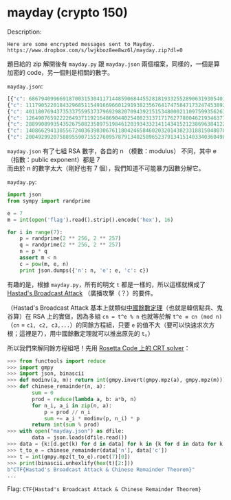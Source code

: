 # mayday (crypto 150)

Description:
```
Here are some encrypted messages sent to Mayday.
https://www.dropbox.com/s/lwjkboz8ee8wz6l/mayday.zip?dl=0
```

題目給的 zip 解開後有 `mayday.py` 跟 `mayday.json` 兩個檔案，同樣的，一個是算加密的 code，另一個則是相關的數字。

`mayday.json`:
```javascript
[{"c": 6867940996691870031530411714485906844552818193325528906319305401428815108346680759433216763381096732182463314446219239703961679396462026276373332783945618, "e": 7, "n": 24810910852704603048663349011054669655631146433543459534796438815331335687309113943583212235150241971378068933151593149818684880078674098193758773603399061},
{"c": 1117905220184329685115491669660129193823567641747584717324745389247133369892051586020708442213591696394252275224109800066498394464330197218398972106358012, "e": 7, "n": 47127839105299361033791208737798899776781255381503030381686909082155757361019104103280620540716894699133142173100175132195577832323495741588275138089635573},
{"c": 40118076943735337559537379692982070943921515348000211097599356263330760075906748374129727526740438883695094503103029124366037118931371140019302082751801200, "e": 7, "n": 43134291711046821358455351358884087777021003839470296505990450581706219379356272391794220129036895199873385802547302584174011929423801149992868607229780347},
{"c": 12649076592222649371192164869044025408231371717627780046219346377852024544337050152652676577122342534868958091714335614555475487488062150879916823763757293, "e": 7, "n": 19300838921149221007298944887478599082800229045219271606272038103970656559943914197281654158587468730541828306489197866130025079021184391333521894567512679},
{"c": 28899089935435267588235897519846120393433214114341521238696384122507316899457327055029546972333281452563984838498862225380416594907544057513529315866966881, "e": 7, "n": 30754121488827635692971849599267749375077949182550303145729325375314926401905783830931628738658879320179944880074582359287457299694791345311565979620527051},
{"c": 14086629413855672403639830676118042465846020320143823318815048070368505684208141652603596234960968703217788472960409410744177258293358579948872603962777501, "e": 7, "n": 30430477983470426195631142659668071772256641205525929891985872996115858010744648779370983539942187689192406517498678966428105726004485493523914299389645977},
{"c": 20049299207588955907155276095787913402589652379134151403340360498371893119855957833576443856534037886298731701974026748277461327934437483689818240109850533, "e": 7, "n": 35489275126536805974281635942907480463916089663069129771420548612817920902692423639961709000309976531819984030335085090156962285880892504720123765878938153}]
```

`mayday.json` 有了七組 RSA 數字，各自的 n （模數：modulus） 不同，其中 e （指數：public exponent）都是 7<br>
而由於 n 的數字太大（剛好也有 7 個），我們知道不可能暴力因數分解它。

`mayday.py`:
```python
import json
from sympy import randprime

e = 7
m = int(open('flag').read().strip().encode('hex'), 16)

for i in range(7):
    p = randprime(2 ** 256, 2 ** 257)
    q = randprime(2 ** 256, 2 ** 257)
    n = p * q
    assert m < n
    c = pow(m, e, n)
    print json.dumps({'n': n, 'e': e, 'c': c})
```

有趣的是，根據 `mayday.py`，所有的明文 `t` 都是一樣的，所以這樣就構成了 [Hastad's Broadcast Attack](https://en.wikipedia.org/wiki/Coppersmith%27s_Attack#H.C3.A5stad.27s_Broadcast_Attack) （廣播攻擊（？）的要件。

（Hastad's Broadcast Attack 基本上就類似[中國餘數定理](https://market.cloud.edu.tw/content/senior/math/tn_t2/math05/math_magic/1/1-6.htm)（也就是韓信點兵、鬼谷算）在 RSA 上的實做，因為多組 `cn = t^e % n` 也就等於解 `t^e ≡ cn (mod n)` （`cn` = `c1, c2, c3,...`）的同餘方程組，只要 `e` 的值不大（要可以快速求次方根；這裡是7），用中國餘數定理就可以推出原先的 `t`。）

所以我們來解同餘方程組吧！先用 [Rosetta Code 上的 CRT solver](http://rosettacode.org/wiki/Chinese_remainder_theorem#Python)：

```python
>>> from functools import reduce
>>> import gmpy
>>> import json, binascii
>>> def modinv(a, m): return int(gmpy.invert(gmpy.mpz(a), gmpy.mpz(m)))
>>> def chinese_remainder(n, a):
        sum = 0
        prod = reduce(lambda a, b: a*b, n)
        for n_i, a_i in zip(n, a):
            p = prod // n_i
            sum += a_i * modinv(p, n_i) * p
        return int(sum % prod)
>>> with open("mayday.json") as dfile:
        data = json.loads(dfile.read())
>>> data = {k:[d.get(k) for d in data] for k in {k for d in data for k in d}}
>>> t_to_e = chinese_remainder(data['n'], data['c'])
>>> t = int(gmpy.mpz(t_to_e).root(7)[0])
>>> print(binascii.unhexlify(hex(t)[2:]))
b"CTF{Hastad's Broadcast Attack & Chinese Remainder Theorem}"
...
```

Flag: `CTF{Hastad's Broadcast Attack & Chinese Remainder Theorem}`
